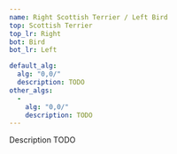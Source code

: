 ```yaml
---
name: Right Scottish Terrier / Left Bird
top: Scottish Terrier
top_lr: Right
bot: Bird
bot_lr: Left

default_alg:
  alg: "0,0/"
  description: TODO
other_algs:
  -
    alg: "0,0/"
    description: TODO
---
```


Description TODO

